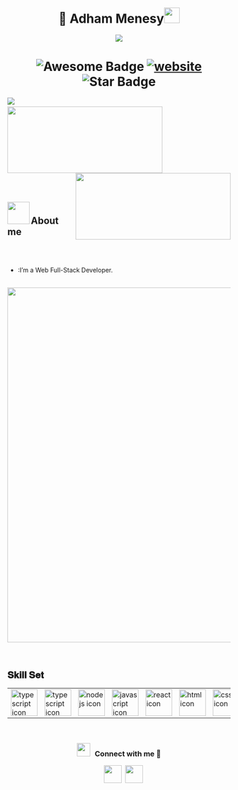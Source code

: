 <h1 align="center"> 👋 Adham Menesy<img src="https://media.giphy.com/media/hvRJCLFzcasrR4ia7z/giphy.gif" width="35"></h1>
<p align="center">
  <a href="https://github.com/fairyland0926"><img src="https://readme-typing-svg.herokuapp.com/?lines=Web%20Developer;Backend%20Developer;3%2B%20years%20of%20coding%20experience;Always%20learning%20new%20tech&font=Pacifico&center=true&width=650&height=120&color=58a6ff&vCenter=true&size=45%22"></a>
</p>

<p align='center'>
 <h1 align="center">
  <img src="https://cdn.rawgit.com/sindresorhus/awesome/d7305f38d29fed78fa85652e3a63e154dd8e8829/media/badge.svg" alt="Awesome Badge"/>
  <a href="/"><img src="https://img.shields.io/static/v1?label=&labelColor=505050&message=findwrk&color=%230076D6&style=flat&logo=google-chrome&logoColor=%230076D6" alt="website"/></a>
  <img src="https://img.shields.io/static/v1?label=%F0%9F%8C%9F&message=If%20Useful&style=style=flat&color=BC4E99" alt="Star Badge"/>
</h1>

<img align="left" src="https://visitor-badge.laobi.icu/badge?page_id=adhammenesy" />

<h1 align="center"></h1>
<img align="left" height="150px" width="350px" src="https://github-readme-stats.vercel.app/api?username=adhammenesy&count_private=true&show_icons=true&theme=tokyonight" />
<img align="right" height="150px" width="350px" src="https://github-readme-stats.vercel.app/api/top-langs/?username=adhammenesy&layout=compact&theme=aura&langs_count=9" />
<img height="150" />
<br><br>

<br><br>
<img align="left" src = "https://user-images.githubusercontent.com/63050133/156777293-72a6e681-2582-4a9d-ad92-09d1181d47c7.gif" width = 50px height=50px>
<h2 align="left" font-weight="bold">About me</h2>  
<br><br>

- :I’m a Web Full-Stack Developer.
<br>

<a href="https://github.com/ryo-ma/github-profile-trophy">
  <img width=800 src="https://github-profile-trophy.vercel.app/?username=adhammenesy&column=8&theme=darkhub&no-frame=true&no-bg=true"/>
</a>


<p align="center">
  </center>
</p>
<br>
<h2 font-weight="bold">𝐒𝐤𝐢𝐥𝐥 𝐒𝐞𝐭</h2>
<table>
  <tr>
    <td><img src="https://img.icons8.com/color/48/000000/php.png" width=60 alt="typescript icon"></td>
    <td><img src="https://img.icons8.com/color/48/000000/typescript.png" width=60 alt="typescript icon"></td>
    <td><img src="https://img.icons8.com/color/48/000000/nodejs.png" width=60 alt="nodejs icon"></td>
    <td><img src="https://img.icons8.com/color/48/000000/javascript.png" width=60 alt="javascript icon"></td>
    <td><img src="https://img.icons8.com/color/48/000000/react-native.png" width=60 alt="react icon"></td>
    <td><img src="https://img.icons8.com/color/48/000000/html-5.png" width=60 alt="html icon"></td>
    <td><img src="https://img.icons8.com/color/48/000000/css3.png" width=60 alt="css icon"></td>
    <td><img src="https://raw.githubusercontent.com/isocpp/logos/master/cpp_logo.png" width=60 alt="ejs icon"></td>
    <td><img src="https://img.icons8.com/color/48/000000/python.png" width=60 alt="python icon"></td>
    <td><img src="https://img.icons8.com/color/48/000000/discord-logo.png" width=60 alt="discrod.js icon"></td>
    <td><img src="https://img.icons8.com/color/48/000000/mongodb.png" width=60 alt="mongodb icon"></td>
    <td><img src="https://img.icons8.com/color/48/000000/bootstrap.png" width=60 alt="bootstrap icon"></td>
    <td><img src="https://img.icons8.com/color/48/000000/tailwind_css.png" width=60 alt="tailwind icon"></td>
  </tr>

</table>
<br/>
<h3 align="center" > <img src="https://media.giphy.com/media/iY8CRBdQXODJSCERIr/giphy.gif" width="30" height="30" style="margin-right: 10px;">Connect with me 🤝 </h3>

<p align="center">

 <div align="center"  class="icons-social" style="margin-left: 10px;">
        <a style="margin-left: 10px;" target="_blank" href="https://almasa.host/">
		<img src="https://cdn.iconscout.com/icon/free/png-256/web-earth-online-market-planet-search-secure-1-9563.png" width="40" height="40"></a>
		<a style="margin-left: 5px;" target="_blank" href="https://discord.gg/Almasa">
					<img src="https://img.icons8.com/color/48/000000/discord-logo.png" width="40" height="40"></a>
      </div>

</p>

